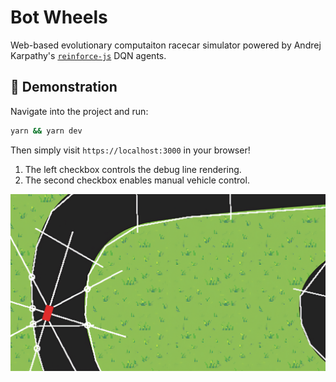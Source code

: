 # Bot Wheels

Web-based evolutionary computaiton racecar simulator powered by Andrej Karpathy's [`reinforce-js`](https://github.com/karpathy/reinforcejs) DQN agents.

## 🚀 Demonstration
Navigate into the project and run:
```sh
yarn && yarn dev
```

Then simply visit `https://localhost:3000` in your browser!

1. The left checkbox controls the debug line rendering.
2. The second checkbox enables manual vehicle control.

![Cover](/public/assets/cover.png)
